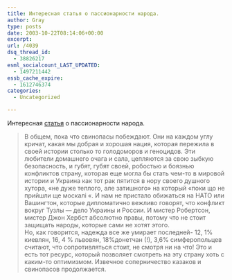 ```yaml
---
title: Интересная статья о пассионарности народа.
author: Gray
type: posts
date: 2003-10-22T08:14:06+00:00
excerpt:
url: /4039
dsq_thread_id:
  - 38826217
esml_socialcount_LAST_UPDATED:
  - 1497211442
essb_cache_expire:
  - 1612746374
categories:
  - Uncategorized

---
```








Интересная <a href="http://www.context-ua.com/articles/minds/36586.html" target="_blank">статья</a> о пассионарности народа. 

> В общем, пока что свинопасы побеждают. Они на каждом углу кричат, какая мы добрая и хорошая нация, которая пережила в своей истории столько то голодоморов и геноцидов. Эти любители домашнего очага и сала, цепляются за свою зыбкую безопасность, и губят, губят своей, робостью и боязнью конфликтов страну, которая еще могла бы стать чем-то в мировой истории и Украина как тот рак пятится в нору своего душного хутора, &#171;не дуже теплого, але затишного&#187; на который &#171;поки що не прийшли ще москалі &#171;. И нам не пристало обижаться на НАТО или Вашингтон, которые дипломатично вежливо говорят, что конфликт вокруг Тузлы &#8212; дело Украины и России. И мистер Робертсон, мистер Джон Хербст абсолютно правы, потому что не стоит защищать народы, которые сами не хотят этого.  
> Но, как говорится, надежда все же умирает последней- 12, 1% киевлян, 16, 4 % львовян, 18%донетчан (!), 3,6% симферопольцев считают, что сопротивляться стоит, не смотря ни на что! Это и есть тот ресурс, который позволяет смотреть на эту страну хоть с каким-то оптимизмом. Извечное соперничество казаков и свинопасов продолжается.